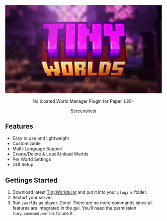<div align="center">
<div>
    <img src="https://raw.githubusercontent.com/teraprath/TinyWorlds/main/img/tinyworlds_banner.png">
    <p>No bloated World Manager Plugin for Paper 1.20+ <p>
    <a target="_blank" href="https://github.com/teraprath/TinyWorlds/blob/main/Preview.md">Screenshots</a>
</div>
</div>

## Features

- Easy to use and lightweight
- Customizable
- Multi-Language Support
- Create/Delete & Load/Unload Worlds
- Per World Settings
- GUI Setup

## Gettings Started
1. Download latest [TinyWorlds.jar](https://github.com/teraprath/TinyWorlds/releases/tag/1.0-SNAPSHOT) and put it into your `plugins` folder.
2. Restart your server.
3. Run `/worlds` as player. Done! There are no more commands since all features are integrated in the gui. You'll need the permission `tiny.command.worlds` to use it.

